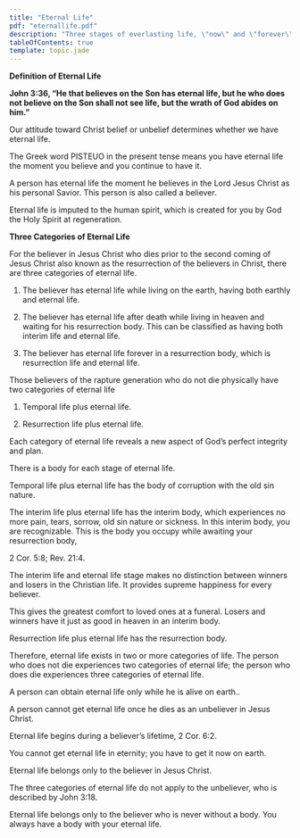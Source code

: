 ```yaml
---
title: "Eternal Life"
pdf: "eternallife.pdf"
description: "Three stages of everlasting life, \"now\" and \"forever\"."
tableOfContents: true
template: topic.jade
---
```


**Definition of Eternal Life**

**John 3:36, “He that believes on the Son has eternal life, but he who
does not believe on the Son shall not see life, but the wrath of God
abides on him.”**

Our attitude toward Christ belief or unbelief determines whether we have
eternal life.

The Greek word PISTEUO in the present tense means you have eternal life
the moment you believe and you continue to have it.

A person has eternal life the moment he believes in the Lord Jesus
Christ as his personal Savior. This person is also called a believer.

Eternal life is imputed to the human spirit, which is created for you by
God the Holy Spirit at regeneration.

**Three Categories of Eternal Life**

For the believer in Jesus Christ who dies prior to the second coming of
Jesus Christ also known as the resurrection of the believers in Christ,
there are three categories of eternal life.

1.  The believer has eternal life while living on the earth, having both
    earthly and eternal life.

2.  The believer has eternal life after death while living in heaven and
    waiting for his resurrection body. This can be classified as having
    both interim life and eternal life.

3.  The believer has eternal life forever in a resurrection body, which
    is resurrection life and eternal life.

Those believers of the rapture generation who do not die physically have
two categories of eternal life

1.  Temporal life plus eternal life.

2.  Resurrection life plus eternal life.

Each category of eternal life reveals a new aspect of God’s perfect
integrity and plan.

There is a body for each stage of eternal life.

Temporal life plus eternal life has the body of corruption with the old
sin nature.

The interim life plus eternal life has the interim body, which
experiences no more pain, tears, sorrow, old sin nature or sickness. In
this interim body, you are recognizable. This is the body you occupy
while awaiting your resurrection body,

2 Cor. 5:8; Rev. 21:4.

The interim life and eternal life stage makes no distinction between
winners and losers in the Christian life. It provides supreme happiness
for every believer.

This gives the greatest comfort to loved ones at a funeral. Losers and
winners have it just as good in heaven in an interim body.

Resurrection life plus eternal life has the resurrection body.

Therefore, eternal life exists in two or more categories of life. The
person who does not die experiences two categories of eternal life; the
person who does die experiences three categories of eternal life.

A person can obtain eternal life only while he is alive on earth..

A person cannot get eternal life once he dies as an unbeliever in Jesus
Christ.

Eternal life begins during a believer’s lifetime, 2 Cor. 6:2.

You cannot get eternal life in eternity; you have to get it now on
earth.

Eternal life belongs only to the believer in Jesus Christ.

The three categories of eternal life do not apply to the unbeliever, who
is described by John 3:18.

Eternal life belongs only to the believer who is never without a body.
You always have a body with your eternal life.

